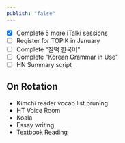 ```yaml
---
publish: "false"
---
```


- [x] Complete 5 more iTalki sessions
 - [ ] Register for TOPIK in January
 - [ ] Complete "찰떡 한국어"
 - [ ] Complete "Korean Grammar in Use"
 - [ ] HN Summary script
## On Rotation

 - Kimchi reader vocab list pruning
 - HT Voice Room
 - Koala
 - Essay writing
 - Textbook Reading
 